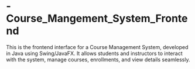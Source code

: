 # -Course_Mangement_System_Frontend
This is the frontend interface for a Course Management System, developed in Java using Swing/JavaFX. It allows students and instructors to interact with the system, manage courses, enrollments, and view details seamlessly.
